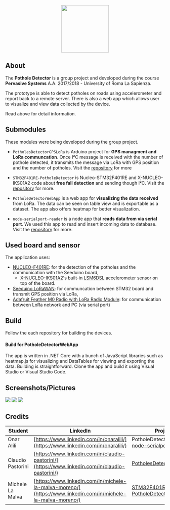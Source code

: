 <p align="center">
  <img src="https://raw.githubusercontent.com/onaralili/pothole-detector-project/master/PotholeDetectorWebApp/wwwroot/images/logo.svg?sanitize=true" width="150">
</p>

## About
The **Pothole Detector** is a group project and developed during the course **Pervasive Systems** A.A. 2017/2018 - University of Roma La Sapienza. 

The prototype is able to detect potholes on roads using accelerometer and report back to a remote server. 
There is also a web app which allows user to visualize and view data collected by the device. 

Read above for detail information.

## Submodules
These modules were being developed during the group project.

* `PotholesDetectorGPSLoRa` is Arduino project for **GPS managment and LoRa communcation**. Once I²C message is received with the number of pothole detected, it transmits the message via LoRa with GPS position and the number of potholes. 
Visit the [repository](https://github.com/claudiopastorini/PotholesDetectorGPSLoRa) for more

* `STM32F401RE-PotholeDetector` is Nucleo-STM32F401RE and X-NUCLEO-IKS01A2 code about **free fall detection** and sending though I²C. 
Visit the [repository](https://github.com/Mickyleitor/STM32F401RE-PotholeDetector/tree/afc81e0565daf053700544a7067f0d9a2bb6e741) for more.

* `PotholeDetectorWebApp` is a web app for **visualizing the data received** from LoRa. The data can be seen on table view and is exportable as a dataset. The app also offers heatmap for better visualization.

* `node-serialport-reader` is a node app that **reads data from via serial port**. We used this app to read and insert incoming data to database. 
Visit the [repository](https://github.com/onaralili/node-serialport-reader) for more.

## Used board and sensor
 The application uses:

* [NUCLEO-F401RE](http://www.st.com/en/ecosystems/x-nucleo-iks01a2.html): for the detection of the potholes and the communication with the Seeduino board,
    * [X-NUCLEO-IKS01A2](http://www.st.com/en/ecosystems/x-nucleo-iks01a2.html)'s built-in [LSM6DSL](http://www.st.com/en/mems-and-sensors/lsm6dsl.html) accelerometer sensor on top of the board.
* [Seeduino LoRaWAN](https://www.seeedstudio.com/Seeeduino-LoRaWAN-p-2780.html): for communcation between STM32 board and transmit GPS position via LoRa,
* [Adafruit Feather M0 Radio with LoRa Radio Module](https://www.adafruit.com/product/3178): for communication between LoRa network and PC (via serial port)

## Build
Follow the each repository for building the devices.

#### Build for PotholeDetectorWebApp
The app is written in .NET Core with a bunch of JavaScript libraries such as heatmap.js for visualizing and DataTables for viewing and exporting the data.
Building is straightforward. Clone the app and build it using Visual Studio or Visual Studio Code.

## Screenshots/Pictures
<img src="https://raw.githubusercontent.com/onaralili/pothole-detector-project/master/img.jpg"/>
<img src="https://raw.githubusercontent.com/onaralili/pothole-detector-project/master/Screen%20Shot%202018-06-01%20at%2011.23.15%20AM.png"/>
<img src="https://raw.githubusercontent.com/onaralili/pothole-detector-project/master/Screen%20Shot%202018-06-01%20at%2011.28.41%20AM.png"/>

## Credits
| Student        | LinkedIn           | Project  |
| ------------- |-------------| -----|
| Onar Alili     | [https://www.linkedin.com/in/onaralili/](https://www.linkedin.com/in/onaralili/) | PotholeDetectorWebApp, [node-serialport-reader](https://github.com/onaralili/node-serialport-reader)|
| Claudio Pastorini      | [https://www.linkedin.com/in/claudio-pastorini/](https://www.linkedin.com/in/claudio-pastorini/)       | [PotholesDetectorGPSLoRa](https://github.com/claudiopastorini/PotholesDetectorGPSLoRa) |
| Michele La Malva | [https://www.linkedin.com/in/michele-la-malva-moreno/](https://www.linkedin.com/in/michele-la-malva-moreno/)      | [STM32F401RE-PotholeDetector](https://github.com/Mickyleitor/STM32F401RE-PotholeDetector/tree/afc81e0565daf053700544a7067f0d9a2bb6e741) |
